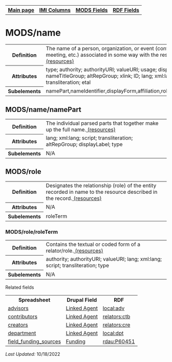 <!DOCTYPE html>
<html>

<body>
<table style="width:100%">
  <tr>
    <th><a href="index.md">Main page</a></th>
	<th><a href="IMI.md">IMI Columns</a></th>
    <th><a href="MODS.md">MODS Fields</a></th>
    <th><a href="RDF.md">RDF Fields</a></th>
  </tr>
</table>

<h1>MODS/name</h1>
<table>
<tr>
	<th>Definition</th>
	<td>The name of a person, organization, or event (conference, meeting, etc.) associated in some way with the resource <a href="https://www.loc.gov/standards/mods/userguide/name.html"> (resources)<a/></td>
</tr>
<tr>
	<th>Attributes</th>
	<td>type; authority; authorityURI; valueURI; usage; displayLabel; nameTitleGroup; altRepGroup; xlink; ID; lang; xml:lang; script; transliteration; etal</td>
</tr>
<tr>
	<th>Subelements</th>
	<td>namePart,nameIdentifier,displayForm,affiliation,role,description</td>
</tr>
</table>
<h2>MODS/name/namePart</h2>
<table>
<tr>
	<th>Definition</th>
	<td>The individual parsed parts that together make up the full name.<a href="https://www.loc.gov/standards/mods/userguide/name.html#namepart"> (resources)<a/></td>
</tr>
<tr>
	<th>Attributes</th>
	<td>lang; xml:lang; script; transliteration; altRepGroup; displayLabel; type</td>
</tr>
<tr>
	<th>Subelements</th>
	<td>N/A</td>
</tr>
</table>
<h2>MODS/role</h2>
<table>
<tr>
	<th>Definition</th>
	<td>Designates the relationship (role) of the entity recorded in name to the resource described in the record.<a href="https://www.loc.gov/standards/mods/userguide/name.html#role"> (resources)<a/></td>
</tr>
<tr>
	<th>Attributes</th>
	<td>N/A</td>
</tr>
<tr>
	<th>Subelements</th>
	<td>roleTerm</td>
</tr>
</table>
<h3>MODS/role/roleTerm</h3>
<table>
<tr>
	<th>Definition</th>
	<td>Contains the textual or coded form of a relator/role.<a href="https://www.loc.gov/standards/mods/userguide/name.html#roleterm"> (resources)<a/></td>
</tr>
<tr>
	<th>Attributes</th>
	<td>authority; authorityURI; valueURI; lang; xml:lang; script; transliteration; type</td>
</tr>
<tr>
	<th>Subelements</th>
	<td>N/A</td>
</tr>
</table>
	<dt>Related fields</dt>
<table>
	<tr>
		<th>Spreadsheet</th>
		<th>Drupal Field</th>
		<th>RDF</th>
	</tr>
	<tr>
		<td><a href="advisor.md">advisors</a></td>
		<td><a href="DrupalFields.md#Linked-Agent">Linked Agent</a></td>
		<td><a href="rdf.relators.md#localadv">local:adv</a></td>
	</tr>
	<tr>
		<td><a href="contributors.md">contributors</a></td> 
		<td><a href="DrupalFields.md#Linked-Agent">Linked Agent</a></td>
		<td><a href="rdf.relators.md#relatorsctb">relators:ctb</a></td>
	</tr>
	<tr>
		<td><a href="creators.md">creators</a></td>
		<td><a href="DrupalFields.md#Linked-Agent">Linked Agent</a></td>
		<td><a href="rdf.relators.md#relatorscre">relators:cre</a></td>
	</tr>
	<tr>
		<td><a href="department.md">department</a></td>
		<td><a href="DrupalFields.md#Linked-Agent">Linked Agent</a></td>
		<td><a href="rdf.relators.md#localdpt">local:dpt</a></td>
	</tr>
	<tr>
		<td><a href="field_funding_sources.md">field_funding_sources</a></td>
		<td><a href="DrupalFields.md#Funding">Funding</a></td>	
		<td><a href="rdf.rdau.p60451.md">rdau:P60451</a></td>
	</tr>
</table>


<p><i>Last Updated: </i>10/18/2022</p>
</body>
</html>

